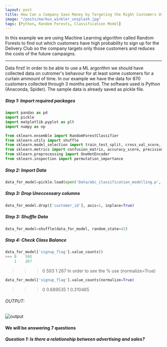 ```yaml
---
layout: post
title: How Can a Company Save Money by Targeting the Right Customers Using Machine Learning
image: "/posts/markus_winkler_unsplash.jpg"
tags: [Python, Random Forests, Classification Model]
---
```


In this example we are using Machine Learning algorithm called Random Forests to find out which customers have high probability to sign up for the Delivery Club so the company targets only those customers and reduces the costs of the future campaigns. 

---

Data first! In order to be able to use a ML argorithm we should have collected data on cutromer's behavour for at least some customers for a curtain ammount of time. In our example we have the data for 870 customers collected through 3 months period. The software used is Python (Anaconda, Spider). The sample data is already saved as pickle file.

##### Step 1: Import required packages

```python
import pandas as pd
import pickle
import matplotlib.pyplot as plt
import numpy as np

from sklearn.ensemble import RandomForestClassifier
from sklearn.utils import shuffle
from sklearn.model_selection import train_test_split, cross_val_score, KFold
from sklearn.metrics import confusion_matrix, accuracy_score, precision_score, recall_score, f1_score
from sklearn.preprocessing import OneHotEncoder
from sklearn.inspection import permutation_importance
```
##### Step 2: Import Data

```python
data_for_model=pickle.load(open('Data/abc_classification_modelling.p', 'rb'))
```
##### Step 3: Drop Uneccessary columns

```python
data_for_model.drop(['customer_id'], axis=1, inplace=True)
```
##### Step 3: Shuffle Data

```python
data_for_model=shuffle(data_for_model, random_state=42)
```
##### Step 4: Check Class Balance

```python
data_for_model['signup_flag'].value_counts()
>>> 0    593
    1    267
```
>>> 0    593
1    267
In order to see the % use (normalize=True)

```python
data_for_model['signup_flag'].value_counts(normalize=True)
```
>>>0    0.689535
1    0.310465
###### OUTPUT:
![output](/img/posts/outpu.png "output")

#### We will be answering 7 questions
##### Question 1: Is there a relationship between advertising and sales?
